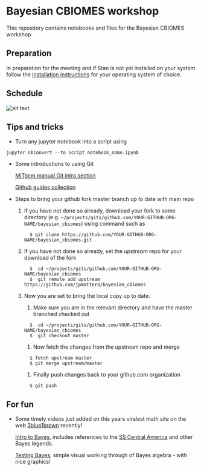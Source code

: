 # Bayesian CBIOMES workshop

This repository contains notebooks and files for the Bayesian CBIOMES workshop.

## Preparation

In preparation for the meeting and if Stan is not yet installed on your system follow the [installation instructions](installation/) for your operating system of choice.

## Schedule

![alt text](https://github.com/jpmattern/bayesian_cbiomes/blob/master/schedule.png)

## Tips and tricks

 * Turn any jupyter notebook into a script using
 ```
 jupyter nbconvert --to script notebook_name.ipynb
 ```

 * Some introductions to using Git 
 
   [MITgcm manual Git intro section](https://mitgcm.readthedocs.io/en/latest/contributing/contributing.html#detailed-guide-for-those-less-familiar-with-git-and-github)
   
   [Github guides collection](https://guides.github.com)
   
 * Steps to bring your github fork master branch up to date with main repo
 
   1. If you have not done so already, download your fork to some directory (e.g. ```~/projects/gits/github.com/YOUR-GITHUB-ORG-NAME/bayesian_cbiomes```) using command such as
   
      ``` 
        $ git clone https://github.com/YOUR-GITHUB-ORG-NAME/bayesian_cbiomes.git 
      ```
      
   1. If you have not done so already, set the _upstream_ repo for your download of the fork
   
      ``` 
        $  cd ~/projects/gits/github.com/YOUR-GITHUB-ORG-NAME/bayesian_cbiomes
        $  git remote add upstream https://github.com/jpmattern/bayesian_cbiomes
      ```
      
   1. Now you are set to bring the local copy up to date. 
   
      1. Make sure you are in the relevant directory and have the master branched checked out
   
        ``` 
          $  cd ~/projects/gits/github.com/YOUR-GITHUB-ORG-NAME/bayesian_cbiomes
          $  git checkout master
        ```
        
      1. Now fetch the changes from the upstream repo and merge
        ```
          $ fetch upstream master
          $ git merge upstream/master
        ```
        
      1. Finally push changes back to your github.com organization
        ```
          $ git push
        ```
   
## For fun
   
 * Some timely videos just added on this years viralest math site on the web [3blue1brown](https://www.3blue1brown.com) recently!
 
   [Intro to Bayes](https://www.youtube.com/watch?v=HZGCoVF3YvM), includes references to the [SS Central America](https://en.wikipedia.org/wiki/SS_Central_America) and other Bayes legends.
   
   [Testing Bayes](https://www.youtube.com/watch?v=U_85TaXbeIo), simple visual working through of Bayes algebra - with nice graphics!


